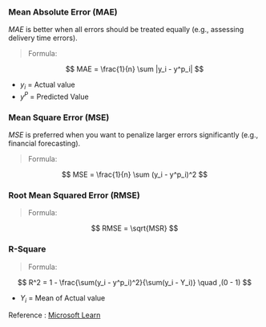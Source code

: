 ### Mean Absolute Error (MAE)
$MAE$ is better when all errors should be treated equally (e.g., assessing delivery time errors).

> Formula:

$$ MAE = \frac{1}{n} \sum |y_i - y^p_i| $$

 - $y_i$ = Actual value
 - $y^P$ = Predicted Value

### Mean Square Error (MSE)
$MSE$ is preferred when you want to penalize larger errors significantly (e.g., financial forecasting).
> Formula:

$$ MSE = \frac{1}{n} \sum (y_i - y^p_i)^2 $$

### Root Mean Squared Error (RMSE)
> Formula:

$$ RMSE = \sqrt{MSR} $$

### R-Square
> Formula:

$$ R^2 = 1 - \frac{\sum(y_i - y^p_i)^2}{\sum(y_i - Y_i)} \quad ,(0 - 1) $$

- $Y_i$ = Mean of Actual value


Reference : [Microsoft Learn](https://learn.microsoft.com/en-us/training/modules/fundamentals-machine-learning/4-regression)
